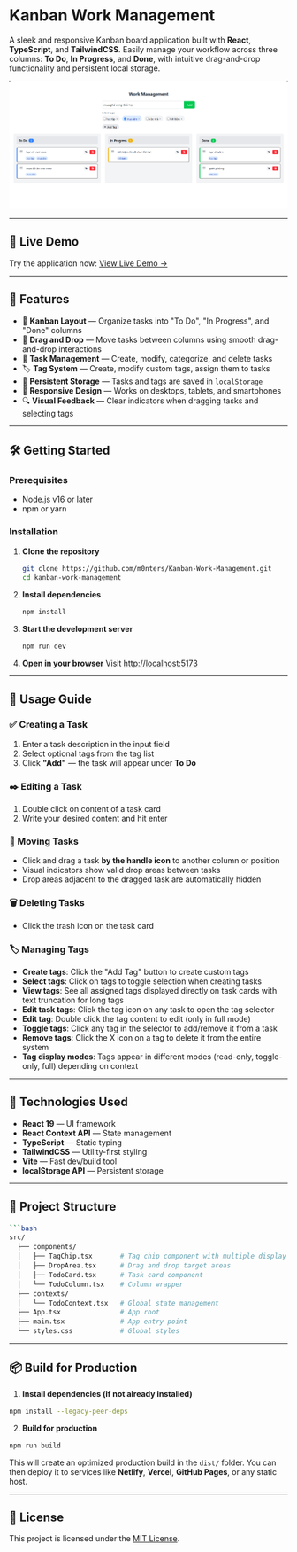 # Kanban Work Management

A sleek and responsive Kanban board application built with **React**, **TypeScript**, and **TailwindCSS**. Easily manage your workflow across three columns: **To Do**, **In Progress**, and **Done**, with intuitive drag-and-drop functionality and persistent local storage.

![Kanban Board Screenshot](preview.png)

---

## 🔗 Live Demo

Try the application now: [View Live Demo →](https://kanban-work-management-qcnv.vercel.app/)

---

## 🚀 Features

- 🧩 **Kanban Layout** — Organize tasks into "To Do", "In Progress", and "Done" columns
- 🎯 **Drag and Drop** — Move tasks between columns using smooth drag-and-drop interactions
- 📝 **Task Management** — Create, modify, categorize, and delete tasks
- 🏷️ **Tag System** — Create, modify custom tags, assign them to tasks
- 💾 **Persistent Storage** — Tasks and tags are saved in `localStorage`
- 📱 **Responsive Design** — Works on desktops, tablets, and smartphones
- 🔍 **Visual Feedback** — Clear indicators when dragging tasks and selecting tags

---

## 🛠️ Getting Started

### Prerequisites

- Node.js v16 or later
- npm or yarn

### Installation

1. **Clone the repository**

   ```bash
   git clone https://github.com/m0nters/Kanban-Work-Management.git
   cd kanban-work-management
   ```

2. **Install dependencies**

   ```bash
   npm install
   ```

3. **Start the development server**

   ```bash
   npm run dev
   ```

4. **Open in your browser**
   Visit [http://localhost:5173](http://localhost:5173)

---

## 📖 Usage Guide

### ✅ Creating a Task

1. Enter a task description in the input field
2. Select optional tags from the tag list
3. Click **"Add"** — the task will appear under **To Do**

### ✒️ Editing a Task

1. Double click on content of a task card
2. Write your desired content and hit enter

### 🔄 Moving Tasks

- Click and drag a task **by the handle icon** to another column or position
- Visual indicators show valid drop areas between tasks
- Drop areas adjacent to the dragged task are automatically hidden

### 🗑️ Deleting Tasks

- Click the trash icon on the task card

### 🏷️ Managing Tags

- **Create tags**: Click the "Add Tag" button to create custom tags
- **Select tags**: Click on tags to toggle selection when creating tasks
- **View tags**: See all assigned tags displayed directly on task cards with text truncation for long tags
- **Edit task tags**: Click the tag icon on any task to open the tag selector
- **Edit tag**: Double click the tag content to edit (only in full mode)
- **Toggle tags**: Click any tag in the selector to add/remove it from a task
- **Remove tags**: Click the X icon on a tag to delete it from the entire system
- **Tag display modes**: Tags appear in different modes (read-only, toggle-only, full) depending on context

---

## 🧰 Technologies Used

- **React 19** — UI framework
- **React Context API** — State management
- **TypeScript** — Static typing
- **TailwindCSS** — Utility-first styling
- **Vite** — Fast dev/build tool
- **localStorage API** — Persistent storage

---

## 📁 Project Structure

````bash
```bash
src/
  ├── components/
  │   ├── TagChip.tsx       # Tag chip component with multiple display modes
  │   ├── DropArea.tsx      # Drag and drop target areas
  │   ├── TodoCard.tsx      # Task card component
  │   └── TodoColumn.tsx    # Column wrapper
  ├── contexts/
  │   └── TodoContext.tsx   # Global state management
  ├── App.tsx               # App root
  ├── main.tsx              # App entry point
  └── styles.css            # Global styles
````

---

## 📦 Build for Production

1. **Install dependencies (if not already installed)**

```bash
npm install --legacy-peer-deps
```

2. **Build for production**

```bash
npm run build
```

This will create an optimized production build in the `dist/` folder. You can then deploy it to services like **Netlify**, **Vercel**, **GitHub Pages**, or any static host.

---

## 📄 License

This project is licensed under the [MIT License](LICENSE).
